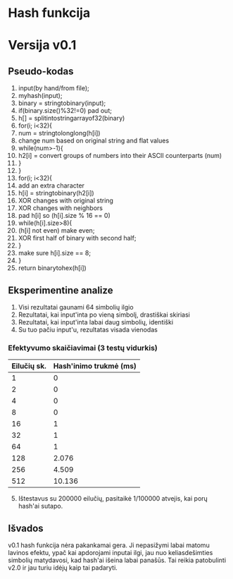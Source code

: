 # Hash funkcija

# Versija v0.1
## Pseudo-kodas

1. input(by hand/from file);
2. myhash(input);
3. binary = stringtobinary(input);
4. if(binary.size()%32!=0) pad out;
5. h[] = splitintostringarrayof32(binary)
6. for(i; i<32){
7.   num = stringtolonglong(h[i])
8.   change num based on original string and flat values
9.   while(num>-1){
10.  h2[i] = convert groups of numbers into their ASCII counterparts (num) 
11.  }
13. }
14. for(i; i<32){
15.   add an extra character
16.   h[i] = stringtobinary(h2[i])
17.   XOR changes with original string
18.   XOR changes with neighbors
19.   pad h[i] so (h[i].size % 16 == 0)
20.   while(h[i].size>8){
21.   (h[i] not even) make even;
22.   XOR first half of binary with second half;
23.   }
24.   make sure h[i].size == 8;
25. }
26. return binarytohex(h[i])

## Eksperimentine analize

1. Visi rezultatai gaunami 64 simbolių ilgio
2. Rezultatai, kai input'inta po vieną simbolį, drastiškai skiriasi
3. Rezultatai, kai input'inta labai daug simbolių, identiški
4. Su tuo pačiu input'u, rezultatas visada vienodas

### Efektyvumo skaičiavimai (3 testų vidurkis)
| Eilučių sk. | Hash'inimo trukmė (ms) |
| :--- | ---- |
| 1 | 0 |
| 2 | 0 |
| 4 | 0 |
| 8 | 0 |
| 16 | 1 |
| 32 | 1 |
| 64 | 1 |
| 128 | 2.076 |
| 256 | 4.509 |
| 512 | 10.136 |

5. Ištestavus su 200000 eilučių, pasitaikė 1/100000 atvejis, kai porų hash'ai sutapo.

## Išvados
v0.1 hash funkcija nėra pakankamai gera.
Ji nepasižymi labai matomu lavinos efektu, ypač kai apdorojami inputai ilgi, jau nuo keliasdešimties simbolių matydavosi, kad hash'ai išeina labai panašūs.
Tai reikia patobulinti v2.0 ir jau turiu idėjų kaip tai padaryti.
